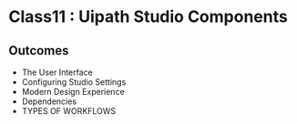 # Class11 : Uipath Studio Components  

## Outcomes

- The User Interface 
- Configuring Studio Settings
- Modern Design Experience
- Dependencies
- TYPES OF WORKFLOWS
